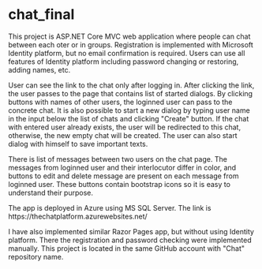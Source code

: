 # chat_final
<P>This project is ASP.NET Core MVC web application where people can chat between each oter or in groups.
Registration is implemented with Microsoft Identity platform, but no email confirmation is required. Users can use all features of Identity platform including password changing or restoring, adding names, etc.</P>
<P>User can see the link to the chat only after logging in. After clicking the link, the user passes to the page that contains list of started dialogs. By clicking buttons with names of other users, the loginned user can pass to the concrete chat. It is also possible to start a new dialog by typing user name in the input below the list of chats and clicking "Create" button. If the chat with entered user already exists, the user will be redirected to this chat, otherwise, the new empty chat will be created. The user can also start dialog with himself to save important texts.</P>
<P>There is list of messages between two users on the chat page. The messages from loginned user and their interlocutor differ in color, and buttons to edit and delete message are present on each message from loginned user. These buttons contain bootstrap icons so it is easy to understand their purpose.</P>
<P>The app is deployed in Azure using MS SQL Server. The link is https://thechatplatform.azurewebsites.net/</P>
<P>I have also implemented similar Razor Pages app, but without using Identity platform. There the registration and password checking were implemented manually. This project is located in the same GitHub account with "Chat" repository name.</P>
